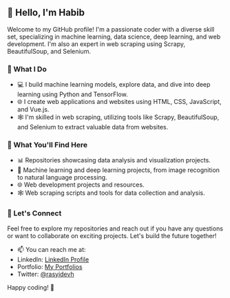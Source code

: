 ## 👋 Hello, I'm Habib

Welcome to my GitHub profile! I'm a passionate coder with a diverse skill set, specializing in machine learning, data science, deep learning, and web development. I'm also an expert in web scraping using Scrapy, BeautifulSoup, and Selenium.

### 🧠 What I Do
- 💻 I build machine learning models, explore data, and dive into deep learning using Python and TensorFlow.
- 🌐 I create web applications and websites using HTML, CSS, JavaScript, and Vue.js.
- 🕸️ I'm skilled in web scraping, utilizing tools like Scrapy, BeautifulSoup, and Selenium to extract valuable data from websites.

### 🌟 What You'll Find Here
- 📊 Repositories showcasing data analysis and visualization projects.
- 🤖 Machine learning and deep learning projects, from image recognition to natural language processing.
- 🌐 Web development projects and resources.
- 🕸️ Web scraping scripts and tools for data collection and analysis.

### 🚀 Let's Connect
Feel free to explore my repositories and reach out if you have any questions or want to collaborate on exciting projects. Let's build the future together!

- 📫 You can reach me at:
- LinkedIn: [LinkedIn Profile](https://id.linkedin.com/in/habib-abdurrasyid)
- Portfolio: [My Portfolios](https://www.showwcase.com/rasyidev?tab=ekfsh7ndxho44gq3diqpjesk&type=shows)
- Twitter: [@rasyidevh](https://twitter.com/rasyidevh)

Happy coding! 🚀

